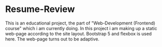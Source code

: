 # Resume-Review
This is an educational project, the part of "Web-Development (Frontend) course" which i am currently doing.
In this project i am making up a static web-page according to the site layout. 
Bootstrap 5 and flexbox is used here. The web-page turns out to be adaptive.
